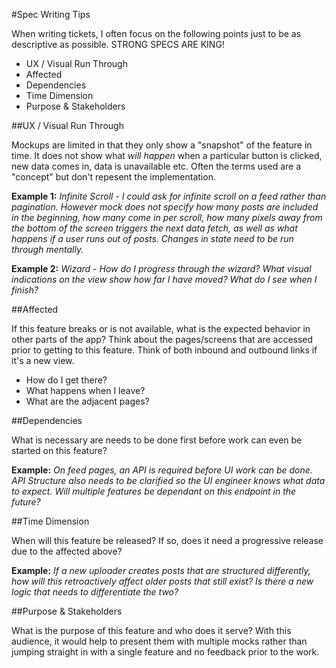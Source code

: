 #Spec Writing Tips

When writing tickets, I often focus on the following points just to be as descriptive as possible.  STRONG SPECS ARE KING!

* UX / Visual Run Through
* Affected
* Dependencies
* Time Dimension
* Purpose & Stakeholders

##UX / Visual Run Through

Mockups are limited in that they only show a "snapshot" of the feature in time.  It does not show what *will happen* when a particular button is clicked, new data comes in, data is unavailable etc.  Often the terms used are a "concept" but don't repesent the implementation.

**Example 1:** *Infinite Scroll - I could ask for infinite scroll on a feed rather than pagination.  However mock does not specify how many posts are included in the beginning, how many come in per scroll, how many pixels away from the bottom of the screen triggers the next data fetch, as well as what happens if a user runs out of posts.  Changes in *state* need to be run through mentally.*

**Example 2:** *Wizard - How do I progress through the wizard?  What visual indications on the view show how far I have moved?  What do I see when I finish?*

##Affected

If this feature breaks or is not available, what is the expected behavior in other parts of the app?  Think about the pages/screens that are accessed prior to getting to this feature.  Think of both inbound and outbound links if it's a new view.

* How do I get there?
* What happens when I leave?
* What are the adjacent pages?

##Dependencies

What is necessary are needs to be done first before work can even be started on this feature?  

**Example:** *On feed pages, an API is required before UI work can be done. API Structure also needs to be clarified so the UI engineer knows what data to expect.  Will multiple features be dependant on this endpoint in the future?*

##Time Dimension

When will this feature be released?  If so, does it need a progressive release due to the affected above?

**Example:** *If a new uploader creates posts that are structured differently, how will this retroactively affect older posts that still exist?  Is there a new logic that needs to differentiate the two?*

##Purpose & Stakeholders

What is the purpose of this feature and who does it serve?  With this audience, it would help to present them with multiple mocks rather than jumping straight in with a single feature and no feedback prior to the work.



